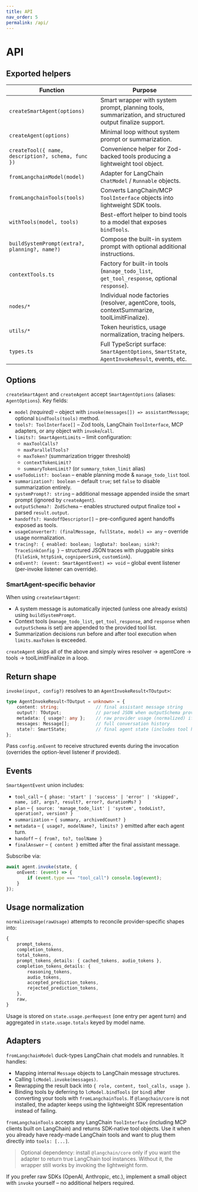 ```yaml
---
title: API
nav_order: 5
permalink: /api/
---
```


# API

## Exported helpers

| Function | Purpose |
|----------|---------|
| `createSmartAgent(options)` | Smart wrapper with system prompt, planning tools, summarization, and structured output finalize support. |
| `createAgent(options)` | Minimal loop without system prompt or summarization. |
| `createTool({ name, description?, schema, func })` | Convenience helper for Zod-backed tools producing a lightweight tool object. |
| `fromLangchainModel(model)` | Adapter for LangChain `ChatModel` / `Runnable` objects. |
| `fromLangchainTools(tools)` | Converts LangChain/MCP `ToolInterface` objects into lightweight SDK tools. |
| `withTools(model, tools)` | Best-effort helper to bind tools to a model that exposes `bindTools`. |
| `buildSystemPrompt(extra?, planning?, name?)` | Compose the built-in system prompt with optional additional instructions. |
| `contextTools.ts` | Factory for built-in tools (`manage_todo_list`, `get_tool_response`, optional `response`). |
| `nodes/*` | Individual node factories (resolver, agentCore, tools, contextSummarize, toolLimitFinalize). |
| `utils/*` | Token heuristics, usage normalization, tracing helpers. |
| `types.ts` | Full TypeScript surface: `SmartAgentOptions`, `SmartState`, `AgentInvokeResult`, events, etc. |

## Options

`createSmartAgent` and `createAgent` accept `SmartAgentOptions` (aliases: `AgentOptions`). Key fields:

- `model` *(required)* – object with `invoke(messages[]) => assistantMessage`; optional `bindTools(tools)` method.
- `tools?: ToolInterface[]` – Zod tools, LangChain `ToolInterface`, MCP adapters, or any object with `invoke`/`call`.
- `limits?: SmartAgentLimits` – limit configuration:
	- `maxToolCalls?`
	- `maxParallelTools?`
	- `maxToken?` (summarization trigger threshold)
	- `contextTokenLimit?`
	- `summaryTokenLimit?` (or `summary_token_limit` alias)
- `useTodoList?: boolean` – enable planning mode & `manage_todo_list` tool.
- `summarization?: boolean` – default `true`; set `false` to disable summarization entirely.
- `systemPrompt?: string` – additional message appended inside the smart prompt (ignored by `createAgent`).
- `outputSchema?: ZodSchema` – enables structured output finalize tool + parsed `result.output`.
- `handoffs?: HandoffDescriptor[]` – pre-configured agent handoffs exposed as tools.
- `usageConverter?: (finalMessage, fullState, model) => any` – override usage normalization.
- `tracing?: { enabled: boolean; logData?: boolean; sink?: TraceSinkConfig }` – structured JSON traces with pluggable sinks (`fileSink`, `httpSink`, `cognipeerSink`, `customSink`).
- `onEvent?: (event: SmartAgentEvent) => void` – global event listener (per-invoke listener can override).

### SmartAgent-specific behavior

When using `createSmartAgent`:

- A system message is automatically injected (unless one already exists) using `buildSystemPrompt`.
- Context tools (`manage_todo_list`, `get_tool_response`, and `response` when `outputSchema` is set) are appended to the provided tool list.
- Summarization decisions run before and after tool execution when `limits.maxToken` is exceeded.

`createAgent` skips all of the above and simply wires resolver → agentCore → tools → toolLimitFinalize in a loop.

## Return shape

`invoke(input, config?)` resolves to an `AgentInvokeResult<TOutput>`:

```ts
type AgentInvokeResult<TOutput = unknown> = {
	content: string;              // final assistant message string
	output?: TOutput;             // parsed JSON when outputSchema provided
	metadata: { usage?: any };    // raw provider usage (normalized) if available
	messages: Message[];          // full conversation history
	state?: SmartState;           // final agent state (includes tool history, summaries, usage, etc.)
};
```

Pass `config.onEvent` to receive structured events during the invocation (overrides the option-level listener if provided).

## Events

`SmartAgentEvent` union includes:

- `tool_call` – `{ phase: 'start' | 'success' | 'error' | 'skipped', name, id?, args?, result?, error?, durationMs? }`
- `plan` – `{ source: 'manage_todo_list' | 'system', todoList?, operation?, version? }`
- `summarization` – `{ summary, archivedCount? }`
- `metadata` – `{ usage?, modelName?, limits? }` emitted after each agent turn.
- `handoff` – `{ from?, to?, toolName }`
- `finalAnswer` – `{ content }` emitted after the final assistant message.

Subscribe via:

```ts
await agent.invoke(state, {
	onEvent: (event) => {
		if (event.type === "tool_call") console.log(event);
	}
});
```

## Usage normalization

`normalizeUsage(rawUsage)` attempts to reconcile provider-specific shapes into:

```ts
{
	prompt_tokens,
	completion_tokens,
	total_tokens,
	prompt_tokens_details: { cached_tokens, audio_tokens },
	completion_tokens_details: {
		reasoning_tokens,
		audio_tokens,
		accepted_prediction_tokens,
		rejected_prediction_tokens,
	},
	raw,
}
```

Usage is stored on `state.usage.perRequest` (one entry per agent turn) and aggregated in `state.usage.totals` keyed by model name.

## Adapters

`fromLangchainModel` duck-types LangChain chat models and runnables. It handles:

- Mapping internal `Message` objects to LangChain message structures.
- Calling `lcModel.invoke(messages)`.
- Rewrapping the result back into `{ role, content, tool_calls, usage }`.
- Binding tools by deferring to `lcModel.bindTools` (or `bind`) after converting your tools with `fromLangchainTools`. If `@langchain/core` is not installed, the adapter keeps using the lightweight SDK representation instead of failing.

`fromLangchainTools` accepts any LangChain `ToolInterface` (including MCP clients built on LangChain) and returns SDK-native tool objects. Use it when you already have ready-made LangChain tools and want to plug them directly into `tools: [...]`.

> Optional dependency: install `@langchain/core` only if you want the adapter to return true LangChain tool instances. Without it, the wrapper still works by invoking the lightweight form.

If you prefer raw SDKs (OpenAI, Anthropic, etc.), implement a small object with `invoke` yourself – no additional helpers required.
